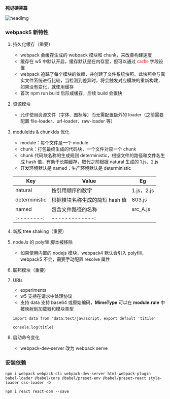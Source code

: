 **~~死记硬背篇~~**

![headImg](https://img-blog.csdnimg.cn/20190110153341989.jpg?x-oss-process=image/watermark,type_ZmFuZ3poZW5naGVpdGk,shadow_10,text_aHR0cHM6Ly9ibG9nLmNzZG4ubmV0L3dlaXhpbl8zODE4NDc0MQ==,size_16,color_FFFFFF,t_70)

### webpack5 新特性

1. 持久化缓存（重要）

   - webpack 会缓存生成的 webpack 模块和 chunk，来改善构建速度
   - 缓存在 w5 中默认开启，缓存默认是在内存里，但可以通过 <font face="楷体" size = 3 color = red > cache </font> 字段设置
   - webpack 追踪了每个模块的依赖，并创建了文件系统快照。此快照会与真实文件系统进行比较，当检测到差异时，将会触发对应模块的重新构建，如果没有变化，就使用缓存
   - 首次 npm run build 后形成缓存，后续 build 会很快

2. 资源模块

   - 允许使用资源文件（字体、图标等）而无需配置额外的 loader（之前需要配置 file-loader、url-loader、raw-loader 等）

3. moduleIds & chunkIds 优化

   - module：每个文件是一个 module
   - chunk：打包最终生成的代码块，一个文件对应一个 chunk
   - chunk 代码块名称的生成规则 deterministic，根据文件的路径和文件名生成 hash 值，有助于长期缓存，取代之前根据 natural 生成的 1.js、2.js
   - 开发环境默认是 named；生产环境默认是 deterministic

   | Key           | Value                          | Eg         |
   | ------------- | ------------------------------ | ---------- |
   | natural       | 按引用顺序的数字               | 1.js，2.js |
   | deterministic | 根据模块名称生成的简短 hash 值 | 803.js     |
   | named         | 包含文件路径的名称             | src_A.js   |
   | :--------:    | -------------:                 |

4. 新版 tree shaking（重要）

5. nodeJs 的 polyfill 脚本被移除

   - 如果使用内置的 nodejs 模块，webpack4 默认会引入 polyfill，webpack5 不会，需要手动配置 resolve 属性

6. 联邦模块（重要）

7. URIs

   - experiments
   - w5 支持在请求中处理协议
   - 支持 data 支持 base64 或原始编码，**MimeType** 可以在 **module.rule** 中被映射到加载器和模块类型

   ```javacript
   import data from 'data:text/javascript, export default 'titile''

   console.log(title)
   ```

8. 启动命令变化
   - webpack-dev-server 改为 webpack serve

### 安装依赖

```
npm i webpack webpack-cli webpack-dev-server html-webpack-plugin babel-loader @babel/core @babel/preset-env @babel/preset-react style-loader css-loader -D

npm i react react-dom --save
```

